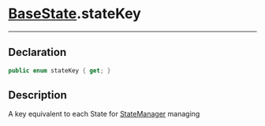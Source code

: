 # [BaseState](StateMachine.md##BASESTATE-INCLUDES).stateKey
---
## Declaration
```csharp
public enum stateKey { get; }
```

## Description
A key equivalent to each State for [StateManager](StateMachine.md##STATEMANAGER-INCLUDES) managing